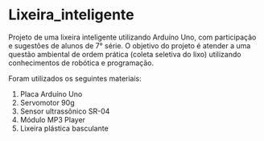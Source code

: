# Lixeira_inteligente
Projeto de uma lixeira inteligente utilizando Arduíno Uno, com participação e sugestões de alunos de 7° série.
O objetivo do projeto é atender a uma questão ambiental de ordem prática (coleta seletiva do lixo) utilizando conhecimentos de robótica e programação.

Foram utilizados os seguintes materiais:
1) Placa Arduíno Uno
2) Servomotor 90g
3) Sensor ultrassônico SR-04
4) Módulo MP3 Player
5) Lixeira plástica basculante
